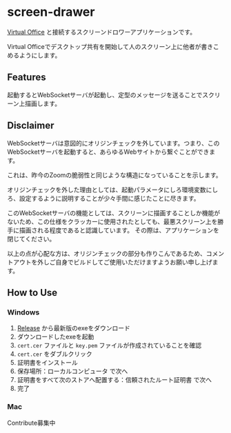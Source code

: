 # screen-drawer
[Virtual Office](https://github.com/iwate/VirtualOfiice) と接続するスクリーンドロワーアプリケーションです。

Virtual Officeでデスクトップ共有を開始して人のスクリーン上に他者が書きこめるようにします。

## Features

起動するとWebSocketサーバが起動し、定型のメッセージを送ることでスクリーン上描画します。

## Disclaimer

WebSocketサーバは意図的にオリジンチェックを外しています。つまり、このWebSocketサーバを起動すると、あらゆるWebサイトから繋ぐことができます。

これは、昨今のZoomの脆弱性と同じような構造になっていることを示します。

オリジンチェックを外した理由としては、起動パラメータにしろ環境変数にしろ、設定するように説明することが少々手間に感じたことに尽きます。

このWebSocketサーバの機能としては、スクリーンに描画することしか機能がないため、この仕様をクラッカーに使用されたとしても、最悪スクリーン上を勝手に描画される程度であると認識しています。
その際は、アプリケーションを閉じてください。

以上の点が心配な方は、オリジンチェックの部分も作りこんであるため、コメントアウトを外しご自身でビルドしてご使用いただけますようお願い申し上げます。

## How to Use

### Windows

1. [Release](https://github.com/iwate/screen-drawer/releases) から最新版のexeをダウンロード
2. ダウンロードしたexeを起動
3. `cert.cer` ファイルと `key.pem` ファイルが作成されていることを確認
4. `cert.cer` をダブルクリック
5.  証明書をインストール
6. 保存場所：ローカルコンピュータ で次へ
7. 証明書をすべて次のストアへ配置する：信頼されたルート証明書 で次へ
8. 完了

### Mac

Contribute募集中
